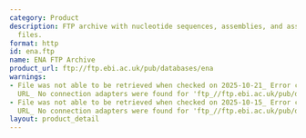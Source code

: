 ```yaml
---
category: Product
description: FTP archive with nucleotide sequences, assemblies, and associated data
  files.
format: http
id: ena.ftp
name: ENA FTP Archive
product_url: ftp://ftp.ebi.ac.uk/pub/databases/ena
warnings:
- File was not able to be retrieved when checked on 2025-10-21_ Error connecting to
  URL_ No connection adapters were found for 'ftp_//ftp.ebi.ac.uk/pub/databases/ena'
- File was not able to be retrieved when checked on 2025-10-15_ Error connecting to
  URL_ No connection adapters were found for 'ftp_//ftp.ebi.ac.uk/pub/databases/ena'
layout: product_detail
---
```

